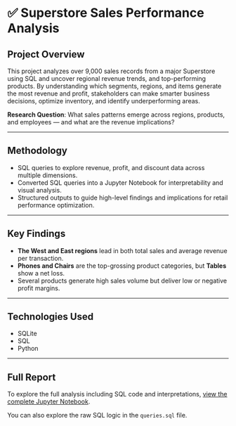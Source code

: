 # ✅ Superstore Sales Performance Analysis


## Project Overview  
This project analyzes over 9,000 sales records from a major Superstore using SQL and uncover regional revenue trends, and top-performing products. By understanding which segments, regions, and items generate the most revenue and profit, stakeholders can make smarter business decisions, optimize inventory, and identify underperforming areas.

**Research Question**: What sales patterns emerge across regions, products, and employees — and what are the revenue implications?

---

## Methodology  
- SQL queries to explore revenue, profit, and discount data across multiple dimensions.  
- Converted SQL queries into a Jupyter Notebook for interpretability and visual analysis.  
- Structured outputs to guide high-level findings and implications for retail performance optimization.

---

## Key Findings  
- **The West and East regions** lead in both total sales and average revenue per transaction.  
- **Phones and Chairs** are the top-grossing product categories, but **Tables** show a net loss.  
- Several products generate high sales volume but deliver low or negative profit margins.  

---

## Technologies Used  
- SQLite  
- SQL  
- Python    
---

## Full Report  
To explore the full analysis including SQL code and interpretations, [view the complete Jupyter Notebook](Superstore%20Analysis.ipynb).

You can also explore the raw SQL logic in the `queries.sql` file.
